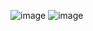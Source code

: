 ![image](https://github.com/Rahul-chaurasiya/Leetcode-Practice-Problem/assets/77222540/26b83f35-c5cb-4b68-b52c-366053d7ca4a)
![image](https://github.com/Rahul-chaurasiya/Leetcode-Practice-Problem/assets/77222540/88da1c2e-dae7-4641-b083-2e81dffa1113)
